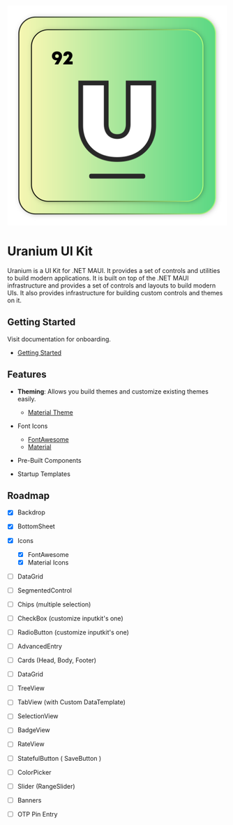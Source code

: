 ![MAUI Uranium UI Kit](art/logo.svg)
# Uranium UI Kit
Uranium is a UI Kit for .NET MAUI. It provides a set of controls and utilities to build modern applications. It is built on top of the .NET MAUI infrastructure and provides a set of controls and layouts to build modern UIs. It also provides infrastructure for building custom controls and themes on it.

 ## Getting Started
Visit documentation for onboarding.

- [Getting Started](docs/en/Getting-Started.md)

## Features

- **Theming**: Allows you build themes and customize existing themes easily.
  - [Material Theme](docs/en/themes/material/Index.md)

- Font Icons
  - [FontAwesome](docs/en/theming/Icons.md#fontawesome)
  - [Material](docs/en/theming/Icons.md#material-icons)

- Pre-Built Components
- Startup Templates

## Roadmap

- [x] Backdrop
- [x] BottomSheet
- [x] Icons
  - [x] FontAwesome
  - [x] Material Icons
- [ ] DataGrid
- [ ] SegmentedControl

- [ ] Chips (multiple selection)
- [ ] CheckBox (customize inputkit's one)
- [ ] RadioButton (customize inputkit's one)
- [ ] AdvancedEntry
- [ ] Cards (Head, Body, Footer)
- [ ] DataGrid
- [ ] TreeView
- [ ] TabView (with Custom DataTemplate)

- [ ] SelectionView
- [ ] BadgeView
- [ ] RateView
- [ ] StatefulButton ( SaveButton )
- [ ] ColorPicker
- [ ] Slider (RangeSlider)
- [ ] Banners 
- [ ] OTP Pin Entry
